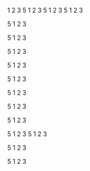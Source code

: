 1
2
3
5
1
2
3
5
1
2
3
5
1
2
3

5
1
2
3

5
1
2
3

5
1
2
3

5
1
2
3

5
1
2
3

5
1
2
3

5
1
2
3

5
1
2
3

5
1
2
3
5
1
2
3

5
1
2
3

5
1
2
3
